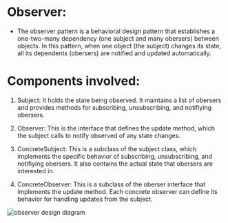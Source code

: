 # Observer:
  - The observer pattern is a behavioral design pattern that establishes a one-two-many
    dependency (one subject and many obersers) between objects. In this pattern, when
    one object (the subject) changes its state, all its dependents (obersers) are notified
    and updated automatically.

# Components involved:
  1. Subject: It holds the state being observed. It maintains a list of obersers
     and provides methods for subscribing, unsubscribing, and notifiying obersers.

  2. Observer: This is the interface that defines the update method, which the
     subject calls to notify observed of any state changes.

  3. ConcreteSubject: This is a subclass of the subject class, which
     implements the specific behavior of subscribing, unsubscribing, and
     notifiying obersers. It also contains the actual state that obersers are
     interested in.

  4. ConcreteObserver: This is a subclass of the oberser interface that 
     implements the update method. Each concrete observer can define its
     behavior for handling updates from the subject.

![observer design diagram](https://miro.medium.com/v2/resize:fit:1100/format:webp/1*AlNMUufh-2JNHD4t4UkWMw.png)